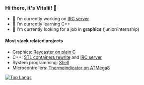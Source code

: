 ### Hi there, it's Vitalii! 👋

- 🔭 I’m currently working on [IRC server](https://github.com/zkerriga/irc-server) 
- 🌱 I’m currently learning C++
- :flashlight: I'm currently looking for a job in **graphics** (junior/internship)

#### Most stack related projects

- Graphics:           [Raycaster on plain C](https://github.com/vesord/raycaster)
- C++:                [STL containers rewrite](https://github.com/vesord/containers) and [IRC server](https://github.com/zkerriga/irc-server)
- System programming: [Shell](https://github.com/zkerriga/littleshell)
- Microcontrollers:   [Thermoindicator on ATMega8](https://github.com/vesord/Thermoindication-Atmega8)



[![Top Langs](https://github-readme-stats.vercel.app/api/top-langs/?username=vesord&layout=compact)](https://github.com/anuraghazra/github-readme-stats)
